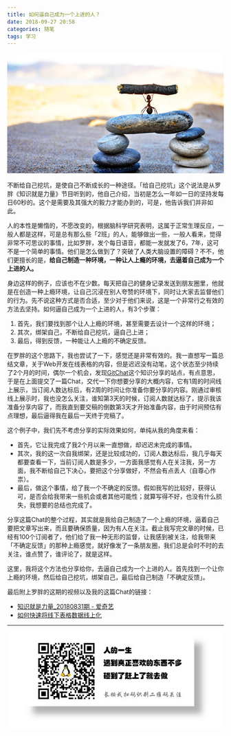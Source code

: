 ```yaml
---
title: 如何逼自己成为一个上进的人？
date: 2018-09-27 20:58
categories: 随笔
tags: 学习
---
```


![](/image/chat/500340209_wx.jpg)

不断给自己挖坑，是使自己不断成长的一种途径。「给自己挖坑」这个说法是从罗胖《知识就是力量》节目听到的，他自己介绍，当初是怎么一年如一日的坚持发每日60秒的。这个是需要及其强大的毅力才能办到的，可是，他告诉我们并非如此。

人的本性是懒惰的，不愿改变的，根据脑科学研究表明，这属于正常生理反应，一般人都是这样，可是总有那么些「2班」的人，能够做出一些，一般人看来，觉得非常不可思议的事情，比如罗胖，发个每日语音，都能一发就发了6，7年，这可不是一个简单的事情。他们是怎么做到了？突破了人类大脑设置的障碍？不不，他们更擅长的是，**给自己制造一种环境，一种让人上瘾的环境，去逼着自己成为一个上进的人。**

身边这样的例子，应该也不在少数。每天把自己的健身记录发送到朋友圈里，他就是在创造一种上瘾环境，让自己沉浸在别人夸赞的环境下，同时让大家去监督他们的行为。先不说这种方式是否合适，至少对于他们来说，这是一个非常行之有效的方法去坚持。如何逼自己成为一个上进的人，有3个步骤：

1. 首先，我们要找到那个让人上瘾的环境，甚至需要去设计一个这样的环境；
2. 其次，绑架自己，不断给自己挖坑，逼自己上进；
3. 最后，得到反馈，一种能让人上瘾的不确定反馈。

在罗胖的这个思路下，我也尝试了一下，感觉还是非常有效的。我一直想写一篇总结文章，关于Web开发在线表格的内容，但是迟迟没有动笔，这个状态至少持续了2个月的时间，偶尔一个机会，发现[GitChat](https://gitbook.cn/)这个知识分享的站点，有点意思，于是在上面提交了一篇Chat，交代一下你想要分享的大概内容，它有1周的时间线上展示，当订阅人数达标后，有2周的时间让你准备你要分享的内容。刚通过审核线上展示时，我也没怎么关注，谁知第3天的时候，订阅人数就达标了，提示我该准备分享内容了，而我直到要交稿的倒数第3天才开始准备内容，由于时间预估有点理想，最后逼得我在最后一天终于完稿了。

这个例子中，我们先不考虑分享的实际效果如何，单纯从我的角度来看：

- 首先，它让我完成了我2个月以来一直想做，却迟迟未完成的事情。
- 其次，我的这一次自我绑架，还是比较成功的，订阅人数达标后，我几乎每天都要查看一下，当前订阅人数是多少，一方面我感觉有人在关注我，另一方面，我不断给自己下决心，要把这个分享做好，不然会有点丢人（自尊心作祟）。
- 最后，做这个事情，给了我一个不确定的反馈。假如我写的比较好，获得认可，是否会给我带来一些机会或者其他可能性；就算写得不好，也没有什么损失，我想要的总结也完成了。

分享这篇Chat的整个过程，其实就是我给自己制造了一个上瘾的环境，逼着自己要把文章写出来，而且要确保质量，因为有人在关注。截止我写完文章的时候，已经有100个订阅者了，他们给了我一种无形的监督，让我感到被关注，给我带来「不确定反馈」的那种上瘾感觉，就好像发了一条朋友圈，我们总是会时不时的去关注，谁点赞了，谁评论了，就是这样。

这里，我将这个方法也分享给你，去逼自己成为一个上进的人。首先找到一个让你上瘾的环境，然后给自己挖坑，绑架自己，最后给自己制造「不确定反馈」。

最后附上罗胖的这期的视频以及我的这篇Chat的链接：

- [知识就是力量_20180831期 - 爱奇艺](https://www.iqiyi.com/v_19rqzkzeok.html)
- [如何快速将线下表格数据线上化](https://gitbook.cn/gitchat/activity/5b8f53dc1ab2004b1c30c3a9)

---
![](/image/weixin.jpg)
